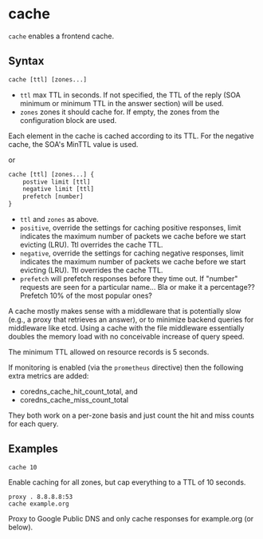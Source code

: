 # cache

`cache` enables a frontend cache.

## Syntax

~~~ txt
cache [ttl] [zones...]
~~~

* `ttl` max TTL in seconds. If not specified, the TTL of the reply (SOA minimum or minimum TTL in the
  answer section) will be used.
* `zones` zones it should cache for. If empty, the zones from the configuration block are used.

Each element in the cache is cached according to its TTL. For the negative cache, the SOA's MinTTL
value is used.

or

~~~ txt
cache [ttl] [zones...] {
    postive limit [ttl]
    negative limit [ttl]
    prefetch [number]
}
~~~

* `ttl`  and `zones` as above.
* `positive`, override the settings for caching positive responses, limit indicates the maximum
  number of packets we cache before we start evicting (LRU). Ttl overrides the cache TTL.
* `negative`, override the settings for caching negative responses, limit indicates the maximum
  number of packets we cache before we start evicting (LRU). Ttl overrides the cache TTL.
* `prefetch` will prefetch responses before they time out. If "number" requests are seen for
  a particular name... Bla or make it a percentage?? Prefetch 10% of the most popular ones?

A cache mostly makes sense with a middleware that is potentially slow (e.g., a proxy that retrieves an
answer), or to minimize backend queries for middleware like etcd. Using a cache with the file
middleware essentially doubles the memory load with no conceivable increase of query speed.

The minimum TTL allowed on resource records is 5 seconds.

If monitoring is enabled (via the `prometheus` directive) then the following extra metrics are added:
* coredns_cache_hit_count_total, and
* coredns_cache_miss_count_total

They both work on a per-zone basis and just count the hit and miss counts for each query.

## Examples

~~~
cache 10
~~~

Enable caching for all zones, but cap everything to a TTL of 10 seconds.

~~~
proxy . 8.8.8.8:53
cache example.org
~~~

Proxy to Google Public DNS and only cache responses for example.org (or below).
